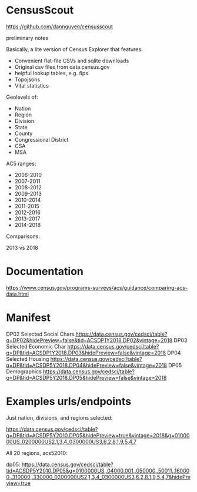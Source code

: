 # CensusScout

https://github.com/dannguyen/censusscout

preliminary notes 

Basically, a lite version of Census Explorer that features:

- Convenient flat-file CSVs and sqlite downloads
- Original csv files from data.census.gov
- helpful lookup tables, e.g. fips
- Topojsons
- Vital statistics

Geolevels of:
- Nation
- Region
- Division
- State
- County
- Congressional District
- CSA
- MSA

AC5 ranges:

- 2006-2010
- 2007-2011
- 2008-2012
- 2009-2013
- 2010-2014
- 2011-2015
- 2012-2016
- 2013-2017
- 2014-2018

Comparisons:

2013 vs 2018


# Documentation

https://www.census.gov/programs-surveys/acs/guidance/comparing-acs-data.html


# Manifest

DP02 Selected Social Chars https://data.census.gov/cedsci/table?q=DP02&hidePreview=false&tid=ACSDP1Y2018.DP02&vintage=2018
DP03 Selected Economic Char https://data.census.gov/cedsci/table?q=DP&tid=ACSDP1Y2018.DP03&hidePreview=false&vintage=2018
DP04 Selected Housing https://data.census.gov/cedsci/table?q=DP&tid=ACSDP5Y2018.DP04&hidePreview=false&vintage=2018
DP05 Demographics
https://data.census.gov/cedsci/table?q=DP&tid=ACSDP5Y2018.DP05&hidePreview=false&vintage=2018


# Examples urls/endpoints

Just nation, divisions, and regions selected:

https://data.census.gov/cedsci/table?q=DP&tid=ACSDP5Y2010.DP05&hidePreview=true&vintage=2018&g=0100000US_0200000US2,1,3,4_0300000US3,6,2,8,1,9,5,4,7


All 20 regions, acs52010:



dp05:
https://data.census.gov/cedsci/table?tid=ACSDP5Y2010.DP05&g=0100000US,.04000.001,.050000,.50011,.160000,.310000,.330000_0200000US2,1,3,4_0300000US3,6,2,8,1,9,5,4,7&hidePreview=true
